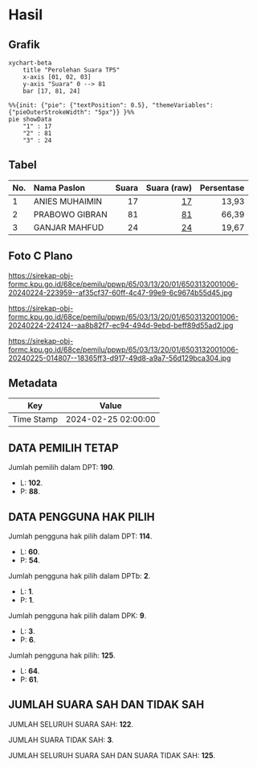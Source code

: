 # Hasil

## Grafik

```mermaid
xychart-beta
    title "Perolehan Suara TPS"
    x-axis [01, 02, 03]
    y-axis "Suara" 0 --> 81
    bar [17, 81, 24]
```

```mermaid
%%{init: {"pie": {"textPosition": 0.5}, "themeVariables": {"pieOuterStrokeWidth": "5px"}} }%%
pie showData
    "1" : 17
    "2" : 81
    "3" : 24
```

## Tabel

| No. | Nama Paslon    | Suara | Suara (raw) | Persentase |
|:--- |:-------------- | -----:| -----------:| ----------:|
| 1   | ANIES MUHAIMIN | 17    | [17][p-1]   | 13,93      |
| 2   | PRABOWO GIBRAN | 81    | [81][p-2]   | 66,39      |
| 3   | GANJAR MAHFUD  | 24    | [24][p-3]   | 19,67      |


[p-1]: https://github.com/gigit-pemilu/pemilu-2024-65-kalimantan-utara/blob/main/pilpres/hitung-suara/sub/65-kalimantan-utara/sub/03-nunukan/sub/13-sei-menggaris/sub/2001-srinanti/sub/006-tps/sub/paslon-1.txt
[p-2]: https://github.com/gigit-pemilu/pemilu-2024-65-kalimantan-utara/blob/main/pilpres/hitung-suara/sub/65-kalimantan-utara/sub/03-nunukan/sub/13-sei-menggaris/sub/2001-srinanti/sub/006-tps/sub/paslon-2.txt
[p-3]: https://github.com/gigit-pemilu/pemilu-2024-65-kalimantan-utara/blob/main/pilpres/hitung-suara/sub/65-kalimantan-utara/sub/03-nunukan/sub/13-sei-menggaris/sub/2001-srinanti/sub/006-tps/sub/paslon-3.txt

## Foto C Plano

https://sirekap-obj-formc.kpu.go.id/68ce/pemilu/ppwp/65/03/13/20/01/6503132001006-20240224-223959--af35cf37-60ff-4c47-99e9-6c9674b55d45.jpg

https://sirekap-obj-formc.kpu.go.id/68ce/pemilu/ppwp/65/03/13/20/01/6503132001006-20240224-224124--aa8b82f7-ec94-494d-9ebd-beff89d55ad2.jpg

https://sirekap-obj-formc.kpu.go.id/68ce/pemilu/ppwp/65/03/13/20/01/6503132001006-20240225-014807--18365ff3-d917-49d8-a9a7-56d129bca304.jpg


## Metadata

| Key        | Value               |
| ---------- | ------------------- |
| Time Stamp | 2024-02-25 02:00:00 |


## DATA PEMILIH TETAP

Jumlah pemilih dalam DPT: **190**.
 * L: **102**.
 * P: **88**.

## DATA PENGGUNA HAK PILIH

Jumlah pengguna hak pilih dalam DPT: **114**.
 * L: **60**.
 * P: **54**.

Jumlah pengguna hak pilih dalam DPTb: **2**.
 * L: **1**.
 * P: **1**.

Jumlah pengguna hak pilih dalam DPK: **9**.
 * L: **3**.
 * P: **6**.

Jumlah pengguna hak pilih: **125**.
 * L: **64**.
 * P: **61**.

## JUMLAH SUARA SAH DAN TIDAK SAH

JUMLAH SELURUH SUARA SAH: **122**.

JUMLAH SUARA TIDAK SAH: **3**.

JUMLAH SELURUH SUARA SAH DAN SUARA TIDAK SAH: **125**.


